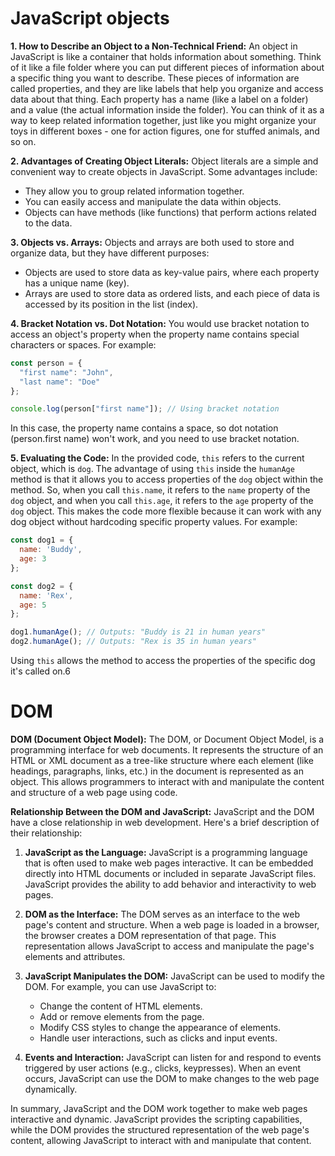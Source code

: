 # JavaScript objects 

**1. How to Describe an Object to a Non-Technical Friend:**
An object in JavaScript is like a container that holds information about something. Think of it like a file folder where you can put different pieces of information about a specific thing you want to describe. These pieces of information are called properties, and they are like labels that help you organize and access data about that thing. Each property has a name (like a label on a folder) and a value (the actual information inside the folder). You can think of it as a way to keep related information together, just like you might organize your toys in different boxes - one for action figures, one for stuffed animals, and so on.

**2. Advantages of Creating Object Literals:**
Object literals are a simple and convenient way to create objects in JavaScript. Some advantages include:
- They allow you to group related information together.
- You can easily access and manipulate the data within objects.
- Objects can have methods (like functions) that perform actions related to the data.

**3. Objects vs. Arrays:**
Objects and arrays are both used to store and organize data, but they have different purposes:
- Objects are used to store data as key-value pairs, where each property has a unique name (key).
- Arrays are used to store data as ordered lists, and each piece of data is accessed by its position in the list (index).

**4. Bracket Notation vs. Dot Notation:**
You would use bracket notation to access an object's property when the property name contains special characters or spaces. For example:
```javascript
const person = {
  "first name": "John",
  "last name": "Doe"
};

console.log(person["first name"]); // Using bracket notation
```
In this case, the property name contains a space, so dot notation (person.first name) won't work, and you need to use bracket notation.

**5. Evaluating the Code:**
In the provided code, `this` refers to the current object, which is `dog`. The advantage of using `this` inside the `humanAge` method is that it allows you to access properties of the `dog` object within the method. So, when you call `this.name`, it refers to the `name` property of the `dog` object, and when you call `this.age`, it refers to the `age` property of the `dog` object. This makes the code more flexible because it can work with any dog object without hardcoding specific property values. For example:
```javascript
const dog1 = {
  name: 'Buddy',
  age: 3
};

const dog2 = {
  name: 'Rex',
  age: 5
};

dog1.humanAge(); // Outputs: "Buddy is 21 in human years"
dog2.humanAge(); // Outputs: "Rex is 35 in human years"
```
Using `this` allows the method to access the properties of the specific dog it's called on.6

# DOM

**DOM (Document Object Model):** The DOM, or Document Object Model, is a programming interface for web documents. It represents the structure of an HTML or XML document as a tree-like structure where each element (like headings, paragraphs, links, etc.) in the document is represented as an object. This allows programmers to interact with and manipulate the content and structure of a web page using code.

**Relationship Between the DOM and JavaScript:**
JavaScript and the DOM have a close relationship in web development. Here's a brief description of their relationship:

1. **JavaScript as the Language:** JavaScript is a programming language that is often used to make web pages interactive. It can be embedded directly into HTML documents or included in separate JavaScript files. JavaScript provides the ability to add behavior and interactivity to web pages.

2. **DOM as the Interface:** The DOM serves as an interface to the web page's content and structure. When a web page is loaded in a browser, the browser creates a DOM representation of that page. This representation allows JavaScript to access and manipulate the page's elements and attributes.

3. **JavaScript Manipulates the DOM:** JavaScript can be used to modify the DOM. For example, you can use JavaScript to:
   - Change the content of HTML elements.
   - Add or remove elements from the page.
   - Modify CSS styles to change the appearance of elements.
   - Handle user interactions, such as clicks and input events.

4. **Events and Interaction:** JavaScript can listen for and respond to events triggered by user actions (e.g., clicks, keypresses). When an event occurs, JavaScript can use the DOM to make changes to the web page dynamically.

In summary, JavaScript and the DOM work together to make web pages interactive and dynamic. JavaScript provides the scripting capabilities, while the DOM provides the structured representation of the web page's content, allowing JavaScript to interact with and manipulate that content.
